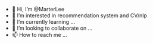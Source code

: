 - 👋 Hi, I’m @MarterLee
- 👀 I’m interested in recommendation system and CV/nlp
- 🌱 I’m currently learning ...
- 💞️ I’m looking to collaborate on ...
- 📫 How to reach me ...

<!---
MarterLee/MarterLee is a ✨ special ✨ repository because its `README.md` (this file) appears on your GitHub profile.
You can click the Preview link to take a look at your changes.
--->
